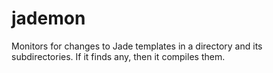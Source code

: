 jademon
=======

Monitors for changes to Jade templates in a directory and its subdirectories. If it finds any, then it compiles them.